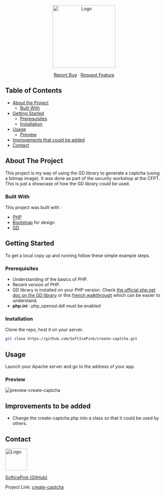 <!-- PROJECT LOGO -->
<br />
<p align="center">
  <a href="https://github.com/SoftIcePink/create-captcha">
    <img src="https://i.imgur.com/Lq9V9CG.png" alt="Logo" width="200" height="200">
  </a>


  <p align="center">
    <a href="https://github.com/SoftIcePink/create-captcha/issues">Report Bug</a>
    ·
    <a href="https://github.com/SoftIcePink/create-captcha/issues">Request Feature</a>
  </p>
</p>



<!-- TABLE OF CONTENTS -->
## Table of Contents

* [About the Project](#about-the-project)
  * [Built With](#built-with)
* [Getting Started](#getting-started)
  * [Prerequisites](#prerequisites)
  * [Installation](#installation)
* [Usage](#usage)
  * [Preview](#quick-demo)
* [Improvements that could be added](#improvements-to-be-added)
* [Contact](#contact)



<!-- ABOUT THE PROJECT -->
## About The Project

This project is my way of using the GD library to generate a captcha (using a bitmap image). It was done as part of the security workshop at the CFPT.
This is just a showcase of how the GD library *could* be used.

### Built With
This project was built with :
* [PHP](https://www.php.net/) 
* [Bootstrap](https://getbootstrap.com) for design
* [GD](https://www.php.net/manual/en/book.image.php)

<!-- GETTING STARTED -->
## Getting Started

To get a local copy up and running follow these simple example steps.

### Prerequisites
* Understanding of the basics of PHP.
* Recent version of PHP.
* GD library is installed on your PHP version.
Check <a href="https://www.php.net/manual/en/book.image.php">the official php.net doc on the GD library</a> or this <a href="https://mtodorovic.developpez.com/php/gd/?page=page_1"> french walkthrough</a> which can be easier to understand.
* <b>php.ini</b> : php_openssl.ddl must be enabled

### Installation
Clone the repo, host it on your server.
```sh
git clone https://github.com/SoftIcePink/create-captcha.git
```

<!-- USAGE EXAMPLES -->
## Usage
Launch your Apache server and go to the address of your app.

### Preview 
![preview-create-captcha](https://i.imgur.com/8ldpIxX.png)

<!-- IMPROVEMENTS -->
## Improvements to be added
* Change the create-captcha.php into a class so that it could be used by others.

<!-- CONTACT -->
## Contact
<p align="center">
  <a href="https://github.com/SoftIcePink">
    <p><img src="https://i.imgur.com/vADoYGW.png" alt="Logo" width="70" height="70"></p>
    <p>
    SoftIcePink (GitHub)</p>
  </a></p>

Project Link: [create-captcha](https://github.com/SoftIcePink/create-captcha)

